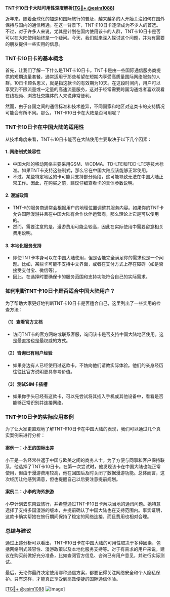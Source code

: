 **TNT卡10日卡大陆可用性深度解析[[TG💪+ @esim1088](https://t.me/s/esim1088)]**

近年来，随着全球化的加速和国际旅行的普及，越来越多的人开始关注如何在国外保持与国内的通信畅通。在这一背景下，TNT卡10日卡逐渐成为不少人的首选。不过，对于许多人来说，尤其是计划在国内使用该卡的人群，TNT卡10日卡是否可以在大陆使用始终是一个疑问。今天，我们就来深入探讨这个问题，并为有需要的朋友提供一些实用的信息。

### TNT卡10日卡的基本概念

首先，让我们了解一下什么是TNT卡10日卡。TNT卡是由一些国际通信服务商提供的短期流量套餐，通常适用于那些希望在短期内享受高质量国际网络服务的人群。10日卡顾名思义，就是指这款卡的有效期为10天。在这段时间内，用户可以享受到不限流量或一定量的高速流量服务，这对于经常需要跨国沟通或者喜欢观看在线视频、浏览社交媒体的人来说非常便利。

然而，由于各国之间的通信标准和技术差异，不同国家和地区对这类卡的支持情况可能会有所不同。那么，TNT卡10日卡在大陆是否可用呢？

### TNT卡10日卡在中国大陆的适用性

从技术角度来看，TNT卡10日卡能否在大陆使用主要取决于以下几个因素：

#### 1. **网络制式兼容性**
   - 中国大陆的移动网络主要采用GSM、WCDMA、TD-LTE和FDD-LTE等技术标准。如果TNT卡支持这些制式，那么它在中国大陆应该能够正常使用。
   - 不过，某些特定地区的卡可能只支持部分频段，这可能导致无法在中国大陆正常工作。因此，在购买之前，建议仔细查看卡的具体参数说明。

#### 2. **漫游政策**
   - TNT卡的服务商通常会根据用户的地理位置调整其服务内容。如果你的TNT卡允许国际漫游并且在中国大陆有合作伙伴运营商，那么理论上它是可以使用的。
   - 然而，需要注意的是，漫游费用可能会较高，因此在实际使用中需要留意相关费用说明。

#### 3. **本地化服务支持**
   - 即使TNT卡本身可以在中国大陆使用，但是否能完全满足你的需求也是一个问题。比如，某些卡可能不支持中文界面，或者在支付方式上存在障碍（如是否接受支付宝、微信等）。
   - 因此，在选择时要确保卡的服务范围和支持功能符合自己的实际需求。

### 如何判断TNT卡10日卡是否适合中国大陆用户？

为了帮助大家更好地判断TNT卡10日卡是否适合自己，这里列出了一些实用的检查方法：

#### （1）查看官方文档
   - 访问TNT卡的官方网站或联系客服，询问该卡是否支持中国大陆地区使用。这是最直接也是最权威的方式。

#### （2）咨询已有用户经验
   - 如果身边有人已经使用过这款卡，不妨向他们请教实际体验。他们的亲身经历往往比官方说明更具参考价值。

#### （3）测试SIM卡插槽
   - 如果你手头已经有这款卡，可以先尝试将其插入手机或其他设备中，看看是否能够正常识别并连接网络。

### TNT卡10日卡的实际应用案例

为了让大家更直观地了解TNT卡10日卡在中国大陆的表现，我们可以通过几个真实案例来进行分析：

#### 案例一：小王的国际出差
   小王是一名经常往返于中国与欧美之间的商务人士。为了方便与同事和客户保持联系，他选择了TNT卡10日卡。在第一次尝试时，他发现该卡在中国大陆也能正常使用，但由于漫游费用较高，他在回国后及时关闭了数据漫游功能。总体而言，这次经历让他感到满意，但也提醒自己以后要注意提前规划。

#### 案例二：小李的海外旅游
   小李计划去东南亚旅行，并希望通过TNT卡10日卡解决当地的通讯问题。她特意选择了支持多国漫游的版本，并提前确认了中国大陆也在支持范围内。事实证明，这款卡确实帮她在旅行期间保持了稳定的网络连接，而且费用也相对合理。

### 总结与建议

通过上述分析可以看出，TNT卡10日卡在中国大陆的可用性取决于多种因素，包括网络制式兼容性、漫游政策以及本地化服务支持等。对于有需求的用户来说，建议在购买前做好充分准备，比如查阅官方信息、咨询已有用户意见，并进行实际测试。

最后，无论你最终决定使用哪种通信方案，都要记得关注网络安全和个人隐私保护。只有这样，才能真正享受到高效便捷的国际通信体验。

[[TG💪+ @esim1088](https://t.me/s/esim1088) ![Image](https://i.postimg.cc/4NQfJmqS/Snipaste-2025-05-13-00-14-12.png)]